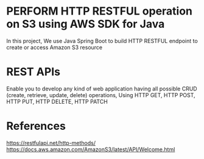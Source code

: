 # PERFORM HTTP RESTFUL operation on S3 using AWS SDK for Java 
In this project, We use Java Spring Boot to build HTTP RESTFUL endpoint to create or access Amazon S3 resource

# REST APIs
Enable you to develop any kind of web application having all possible CRUD (create, retrieve, update, delete) operations,
Using HTTP GET,  HTTP POST,  HTTP PUT, HTTP DELETE, HTTP PATCH

# References
https://restfulapi.net/http-methods/
https://docs.aws.amazon.com/AmazonS3/latest/API/Welcome.html
